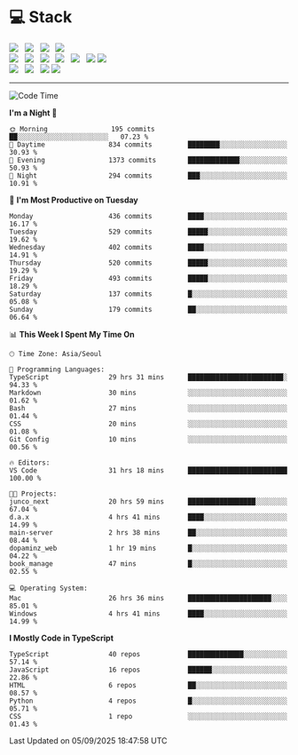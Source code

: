 <h1>💻 Stack</h1>
<div>
 <!-- badge : https://shields.io/ -->
 <!-- icon : https://simpleicons.org/?q=Get -->
 <img src="https://img.shields.io/badge/HTML5-e74c3c?style=flat-square&logo=HTML5&logoColor=white"/> &nbsp 
 <img src="https://img.shields.io/badge/CSS3-0A84FF?style=flat-square&logo=CSS3&logoColor=white"/> &nbsp 
 <img src="https://img.shields.io/badge/JavaScript-FFCD11?style=flat-square&logo=JavaScript&logoColor=white"/> &nbsp 
 <img src="https://img.shields.io/badge/TypeScript-3075C0?style=flat-square&logo=TypeScript&logoColor=white"/>
 <br/>
 <img src="https://img.shields.io/badge/Next-000000?style=flat-square&logo=nextdotjs&logoColor=white"/> &nbsp 
 <img src="https://img.shields.io/badge/React-00BCF6?style=flat-square&logo=React&logoColor=white"/> &nbsp 
 <img src="https://img.shields.io/badge/Redux-764ABC?style=flat-square&logo=Redux&logoColor=white"/> &nbsp
 <img src="https://img.shields.io/badge/Recoil-3578E5?style=flat-square&logo=recoil&logoColor=white"/> &nbsp
 <img src="https://img.shields.io/badge/React-Query-FF4154?style=flat-square&logo=reactquery&logoColor=white"/> &nbsp 
 <img src="https://img.shields.io/badge/styled%2Dcomponents-DB7093?style=flat-square&logo=styled%2Dcomponents&logoColor=white"/>
 <img src="https://img.shields.io/badge/CSS Modules-000000?style=flat-square&logo=CSS Modules&logoColor=white"/> &nbsp 
 <br/>
 <img src="https://img.shields.io/badge/Node-339933?style=flat-square&logo=Node.js&logoColor=white"/> &nbsp 
 <img src="https://img.shields.io/badge/Express-000000?style=flat-square&logo=Express&logoColor=white"/> &nbsp 
 <img src="https://img.shields.io/badge/MongoDB-47A248?style=flat-square&logo=MongoDB&logoColor=white"/>
 <img src="https://img.shields.io/badge/MariaDB-003545?style=flat-square&logo=mariadb&logoColor=white"/>
</div>

<hr>

<!--START_SECTION:waka-->
![Code Time](http://img.shields.io/badge/Code%20Time-2%2C850%20hrs%2012%20mins-blue)

**I'm a Night 🦉** 

```text
🌞 Morning                195 commits         ██░░░░░░░░░░░░░░░░░░░░░░░   07.23 % 
🌆 Daytime                834 commits         ████████░░░░░░░░░░░░░░░░░   30.93 % 
🌃 Evening                1373 commits        █████████████░░░░░░░░░░░░   50.93 % 
🌙 Night                  294 commits         ███░░░░░░░░░░░░░░░░░░░░░░   10.91 % 
```
📅 **I'm Most Productive on Tuesday** 

```text
Monday                   436 commits         ████░░░░░░░░░░░░░░░░░░░░░   16.17 % 
Tuesday                  529 commits         █████░░░░░░░░░░░░░░░░░░░░   19.62 % 
Wednesday                402 commits         ████░░░░░░░░░░░░░░░░░░░░░   14.91 % 
Thursday                 520 commits         █████░░░░░░░░░░░░░░░░░░░░   19.29 % 
Friday                   493 commits         █████░░░░░░░░░░░░░░░░░░░░   18.29 % 
Saturday                 137 commits         █░░░░░░░░░░░░░░░░░░░░░░░░   05.08 % 
Sunday                   179 commits         ██░░░░░░░░░░░░░░░░░░░░░░░   06.64 % 
```


📊 **This Week I Spent My Time On** 

```text
🕑︎ Time Zone: Asia/Seoul

💬 Programming Languages: 
TypeScript               29 hrs 31 mins      ████████████████████████░   94.33 % 
Markdown                 30 mins             ░░░░░░░░░░░░░░░░░░░░░░░░░   01.62 % 
Bash                     27 mins             ░░░░░░░░░░░░░░░░░░░░░░░░░   01.44 % 
CSS                      20 mins             ░░░░░░░░░░░░░░░░░░░░░░░░░   01.08 % 
Git Config               10 mins             ░░░░░░░░░░░░░░░░░░░░░░░░░   00.56 % 

🔥 Editors: 
VS Code                  31 hrs 18 mins      █████████████████████████   100.00 % 

🐱‍💻 Projects: 
junco_next               20 hrs 59 mins      █████████████████░░░░░░░░   67.04 % 
d.a.x                    4 hrs 41 mins       ████░░░░░░░░░░░░░░░░░░░░░   14.99 % 
main-server              2 hrs 38 mins       ██░░░░░░░░░░░░░░░░░░░░░░░   08.44 % 
dopaminz_web             1 hr 19 mins        █░░░░░░░░░░░░░░░░░░░░░░░░   04.22 % 
book_manage              47 mins             █░░░░░░░░░░░░░░░░░░░░░░░░   02.55 % 

💻 Operating System: 
Mac                      26 hrs 36 mins      █████████████████████░░░░   85.01 % 
Windows                  4 hrs 41 mins       ████░░░░░░░░░░░░░░░░░░░░░   14.99 % 
```

**I Mostly Code in TypeScript** 

```text
TypeScript               40 repos            ██████████████░░░░░░░░░░░   57.14 % 
JavaScript               16 repos            ██████░░░░░░░░░░░░░░░░░░░   22.86 % 
HTML                     6 repos             ██░░░░░░░░░░░░░░░░░░░░░░░   08.57 % 
Python                   4 repos             █░░░░░░░░░░░░░░░░░░░░░░░░   05.71 % 
CSS                      1 repo              ░░░░░░░░░░░░░░░░░░░░░░░░░   01.43 % 
```




 Last Updated on 05/09/2025 18:47:58 UTC
<!--END_SECTION:waka-->
